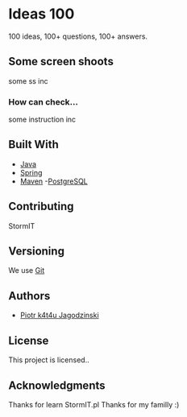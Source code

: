 # Ideas 100

100 ideas, 100+ questions, 100+ answers.

## Some screen shoots 

some ss inc

### How can check...
 some instruction inc

## Built With

- [Java](https://www.java.com/en/)
- [Spring](https://spring.io/)
- [Maven](https://maven.apache.org/)
-[PostgreSQL](https://www.postgresql.org/)

## Contributing

StormIT

## Versioning

We use [Git](https://git-scm.com/) 

## Authors

- [Piotr k4t4u Jagodzinski](https://github.com/k4t4u)

## License

This project is licensed..

## Acknowledgments

Thanks for learn StormIT.pl 
Thanks for my familly :)
